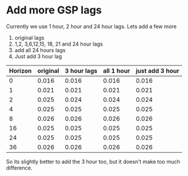 # Add more GSP lags

Currently we use 1 hour, 2 hour and 24 hour lags. Lets add a few more

1. original lags
2. 1,2, 3,6,12,15, 18, 21 and 24 hour lags
3. add all 24 hours lags
4. Just add 3 hour lag


| Horizon | original | 3 hour lags | all 1 hour | just add 3 hour |
|---------|-----|-------------|------------|-----------------|
| 0       |  0.016 | 0.016       | 0.016      | 0.016           |
| 1       |  0.021 | 0.021       | 0.021      | 0.021           |
| 2       | 0.025 | 0.024       | 0.024      | 0.024           |
| 4       |  0.025 | 0.025       | 0.025      | 0.025           |
| 8       |    0.026   | 0.026 | 0.026      | 0.026           |
| 16      |    0.025     | 0.025| 0.025      | 0.025           |
| 24      |  0.025     | 0.025 | 0.025      | 0.025           |
| 36      |  0.026     | 0.026 | 0.026      | 0.026           |

So its slightly better to add the 3 hour too, but it doesn't make too much difference. 